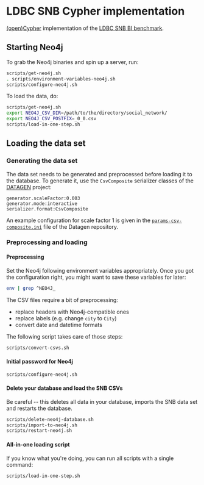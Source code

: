 # LDBC SNB Cypher implementation

[(open)Cypher](http://www.opencypher.org/) implementation of the [LDBC SNB BI benchmark](https://github.com/ldbc/ldbc_snb_docs).

## Starting Neo4j

To grab the Neo4j binaries and spin up a server, run:

```bash
scripts/get-neo4j.sh
. scripts/environment-variables-neo4j.sh
scripts/configure-neo4j.sh
```

To load the data, do:

```bash
scripts/get-neo4j.sh
export NEO4J_CSV_DIR=/path/to/the/directory/social_network/
export NEO4J_CSV_POSTFIX=_0_0.csv
scripts/load-in-one-step.sh
```

## Loading the data set

### Generating the data set

The data set needs to be generated and preprocessed before loading it to the database. To generate it, use the `CsvComposite` serializer classes of the [DATAGEN](https://github.com/ldbc/ldbc_snb_datagen/) project:

```
generator.scaleFactor:0.003
generator.mode:interactive
serializer.format:CsvComposite
```

An example configuration for scale factor 1 is given in the [`params-csv-composite.ini`](https://github.com/ldbc/ldbc_snb_datagen/blob/dev/params-csv-composite.ini) file of the Datagen repository.

### Preprocessing and loading
#### Preprocessing

Set the Neo4j following environment variables appropriately. Once you got the configuration right, you might want to save these variables for later:

```bash
env | grep ^NEO4J_
```

The CSV files require a bit of preprocessing:

* replace headers with Neo4j-compatible ones
* replace labels (e.g. change `city` to `City`)
* convert date and datetime formats

The following script takes care of those steps:

```bash
scripts/convert-csvs.sh
```

#### Initial password for Neo4j

```bash
scripts/configure-neo4j.sh
```

#### Delete your database and load the SNB CSVs

Be careful -- this deletes all data in your database, imports the SNB data set and restarts the database.

```bash
scripts/delete-neo4j-database.sh
scripts/import-to-neo4j.sh
scripts/restart-neo4j.sh
```

#### All-in-one loading script

If you know what you're doing, you can run all scripts with a single command:

```bash
scripts/load-in-one-step.sh
```

